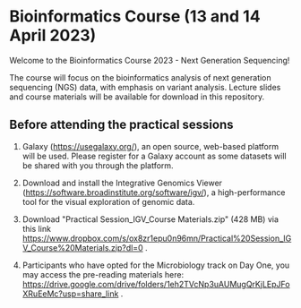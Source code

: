 # Bioinformatics Course (13 and 14 April 2023)

Welcome to the Bioinformatics Course 2023 - Next Generation Sequencing! 

The course will focus on the bioinformatics analysis of next generation sequencing (NGS) data, with emphasis on variant analysis. Lecture slides and course materials will be available for download in this repository.

## Before attending the practical sessions

1. Galaxy (https://usegalaxy.org/), an open source, web-based platform will be used. Please register for a Galaxy account as some datasets will be shared with you through the platform. 

2. Download and install the Integrative Genomics Viewer (https://software.broadinstitute.org/software/igv/), a high-performance tool for the visual exploration of genomic data. 

3. Download "Practical Session_IGV_Course Materials.zip" (428 MB) via this link https://www.dropbox.com/s/ox8zr1epu0n96mn/Practical%20Session_IGV_Course%20Materials.zip?dl=0 .

4. Participants who have opted for the Microbiology track on Day One, you may access the pre-reading materials here: https://drive.google.com/drive/folders/1eh2TVcNp3uAUMugQrKjLEpJFoXRuEeMc?usp=share_link .
